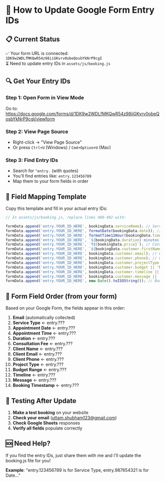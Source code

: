 # 🔧 How to Update Google Form Entry IDs

## 📋 Current Status
✅ Your form URL is connected: `1DK9w2WDLfMKQwR54z98iiGKvrv0obeQosbYkNrP9cgI`  
⏳ Need to update entry IDs in `assets/js/booking.js`

## 🔍 Get Your Entry IDs

### Step 1: Open Form in View Mode
Go to: https://docs.google.com/forms/d/1DK9w2WDLfMKQwR54z98iiGKvrv0obeQosbYkNrP9cgI/viewform

### Step 2: View Page Source  
- Right-click → "View Page Source"
- Or press `Ctrl+U` (Windows) / `Cmd+Option+U` (Mac)

### Step 3: Find Entry IDs
- Search for `"entry.` (with quotes)
- You'll find entries like: `entry.123456789`
- Map them to your form fields in order

## 🎯 Field Mapping Template

Copy this template and fill in your actual entry IDs:

```javascript
// In assets/js/booking.js, replace lines 480-492 with:

formData.append('entry.YOUR_ID_HERE', bookingData.serviceName); // Service Type
formData.append('entry.YOUR_ID_HERE', formatDate(bookingData.date)); // Appointment Date  
formData.append('entry.YOUR_ID_HERE', formatTime12Hour(bookingData.time)); // Appointment Time
formData.append('entry.YOUR_ID_HERE', `${bookingData.duration} minutes`); // Duration
formData.append('entry.YOUR_ID_HERE', `₹${bookingData.price}`); // Consultation Fee
formData.append('entry.YOUR_ID_HERE', `${bookingData.customer.firstName} ${bookingData.customer.lastName}`); // Client Name
formData.append('entry.YOUR_ID_HERE', bookingData.customer.email); // Client Email
formData.append('entry.YOUR_ID_HERE', bookingData.customer.phone); // Client Phone
formData.append('entry.YOUR_ID_HERE', bookingData.customer.projectType || 'Not specified'); // Project Type
formData.append('entry.YOUR_ID_HERE', bookingData.customer.budget || 'Not specified'); // Budget Range
formData.append('entry.YOUR_ID_HERE', bookingData.customer.timeline || 'Not specified'); // Timeline  
formData.append('entry.YOUR_ID_HERE', bookingData.customer.message || 'No additional message'); // Message
formData.append('entry.YOUR_ID_HERE', new Date().toISOString()); // Booking Timestamp
```

## 📝 Form Field Order (from your form)
Based on your Google Form, the fields appear in this order:

1. **Email** (automatically collected)
2. **Service Type** ← entry.??? 
3. **Appointment Date** ← entry.???
4. **Appointment Time** ← entry.???
5. **Duration** ← entry.???
6. **Consultation Fee** ← entry.???
7. **Client Name** ← entry.???
8. **Client Email** ← entry.???
9. **Client Phone** ← entry.???
10. **Project Type** ← entry.???
11. **Budget Range** ← entry.???
12. **Timeline** ← entry.???
13. **Message** ← entry.???
14. **Booking Timestamp** ← entry.???

## 🧪 Testing After Update

1. **Make a test booking** on your website
2. **Check your email** (uttam.shubham123@gmail.com)
3. **Check Google Sheets** responses
4. **Verify all fields** populate correctly

## 🆘 Need Help?

If you find the entry IDs, just share them with me and I'll update the booking.js file for you!

**Example**: "entry.123456789 is for Service Type, entry.987654321 is for Date..."
